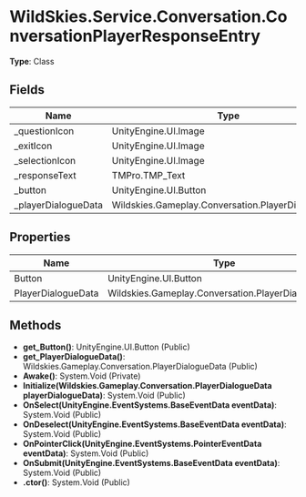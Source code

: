 ﻿# WildSkies.Service.Conversation.ConversationPlayerResponseEntry

**Type**: Class

## Fields

| Name | Type | Access |
|------|------|--------|
| _questionIcon | UnityEngine.UI.Image | Private |
| _exitIcon | UnityEngine.UI.Image | Private |
| _selectionIcon | UnityEngine.UI.Image | Private |
| _responseText | TMPro.TMP_Text | Private |
| _button | UnityEngine.UI.Button | Private |
| _playerDialogueData | Wildskies.Gameplay.Conversation.PlayerDialogueData | Private |

## Properties

| Name | Type | Access |
|------|------|--------|
| Button | UnityEngine.UI.Button | Public |
| PlayerDialogueData | Wildskies.Gameplay.Conversation.PlayerDialogueData | Public |

## Methods

- **get_Button()**: UnityEngine.UI.Button (Public)
- **get_PlayerDialogueData()**: Wildskies.Gameplay.Conversation.PlayerDialogueData (Public)
- **Awake()**: System.Void (Private)
- **Initialize(Wildskies.Gameplay.Conversation.PlayerDialogueData playerDialogueData)**: System.Void (Public)
- **OnSelect(UnityEngine.EventSystems.BaseEventData eventData)**: System.Void (Public)
- **OnDeselect(UnityEngine.EventSystems.BaseEventData eventData)**: System.Void (Public)
- **OnPointerClick(UnityEngine.EventSystems.PointerEventData eventData)**: System.Void (Public)
- **OnSubmit(UnityEngine.EventSystems.BaseEventData eventData)**: System.Void (Public)
- **.ctor()**: System.Void (Public)

